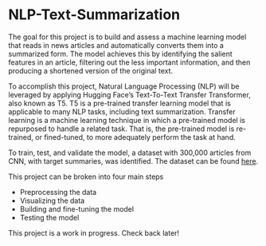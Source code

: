 # NLP-Text-Summarization

The goal for this project is to build and assess a machine learning model that reads in news articles and automatically converts them into a summarized form. The model achieves this by identifying the salient features in an article, filtering out the less important information, and then producing a shortened version of the original text.

To accomplish this project, Natural Language Processing (NLP) will be leveraged by applying Hugging Face’s Text-To-Text Transfer Transformer, also known as T5. T5 is a pre-trained transfer learning model that is applicable to many NLP tasks, including text summarization. Transfer learning is a machine learning technique in which a pre-trained model is repurposed to handle a related task. That is, the pre-trained model is re-trained, or fined-tuned, to more adequately perform the task at hand. 

To train, test, and validate the model, a dataset with 300,000 articles from CNN, with target summaries, was identified. The dataset can be found [here](https://huggingface.co/datasets/cnn_dailymail). 


This project can be broken into four main steps
- Preprocessing the data
- Visualizing the data
- Building and fine-tuning the model
- Testing the model


This project is a work in progress. Check back later!
